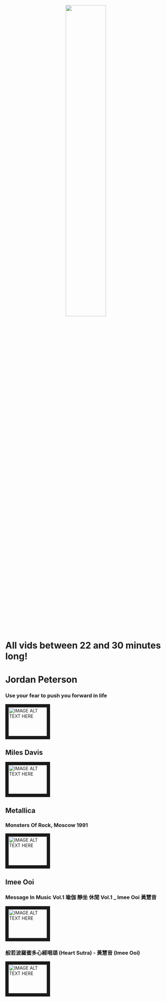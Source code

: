 <p align="center">
<img width="50%" src="http://i.imgur.com/JuCQfLt.jpg">
</p>

# All vids between 22 and 30 minutes long!

# Jordan Peterson

### Use your fear to push you forward in life

<a href="http://www.youtube.com/watch?feature=player_embedded&v=oHfyHuymGcU" target="_blank"><img src="http://img.youtube.com/vi/oHfyHuymGcU/0.jpg" 
alt="IMAGE ALT TEXT HERE" width="120" height="90" border="10" /></a>

## Miles Davis

<a href="http://www.youtube.com/watch?feature=player_embedded&v=eng4OTDqtoM" target="_blank"><img src="http://img.youtube.com/vi/WSqFnMy_WYU/0.jpg" 
alt="IMAGE ALT TEXT HERE" width="120" height="90" border="10" /></a>

## Metallica
###  Monsters Of Rock, Moscow 1991
<a href="http://www.youtube.com/watch?feature=player_embedded&v=eng4OTDqtoM
" target="_blank"><img src="http://img.youtube.com/vi/eng4OTDqtoM/0.jpg" 
alt="IMAGE ALT TEXT HERE" width="120" height="90" border="10" /></a>

## Imee Ooi
### Message In Music Vol.1 瑜伽 靜坐 休閒 Vol.1 _ Imee Ooi 黃慧音

<a href="http://www.youtube.com/watch?feature=player_embedded&v=RjdbiYZai7M
" target="_blank"><img src="http://img.youtube.com/vi/RjdbiYZai7M/0.jpg" 
alt="IMAGE ALT TEXT HERE" width="120" height="90" border="10" /></a>

### 般若波羅蜜多心經唱頌 (Heart Sutra) - 黃慧音 (Imee Ooi)

<a href="http://www.youtube.com/watch?feature=player_embedded&v=2HcOWGKPxpQ
" target="_blank"><img src="http://img.youtube.com/vi/2HcOWGKPxpQ/0.jpg" 
alt="IMAGE ALT TEXT HERE" width="120" height="90" border="10" /></a>



